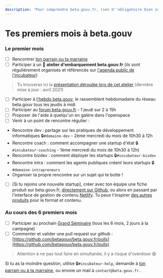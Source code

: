 ```yaml
---
description: 'Pour comprendre beta.gouv.fr, rien d''obligatoire bien sûr !'
---
```


# Tes premiers mois à beta.gouv

###  Le premier mois

* [ ] Rencontrer [ton parrain ou ta marraine ](marrainage/) 
* [ ] Participer à un 🛫 **atelier d'embarquement beta.gouv.fr** \(ils sont régulièrement organisés et référencés sur [l'agenda public de l'incubateur](https://calendar.google.com/calendar/embed?src=0ieonqap1r5jeal5ugeuhoovlg%40group.calendar.google.com&ctz=Europe/Paris)\)

> Tu trouveras ici la [présentation déroulée lors de cet atelier](https://docs.google.com/presentation/d/1ded7iFFFaPuw9tKcj6g-xLBggAox-QNDjsMamECPqHU/edit) \(dernière mise à jour : avril 2021\)

* [ ] Participer à [l'hebdo beta.gouv](../actions-transverses/rituels/standup.md),  le rassemblent hebdomadaire du réseau beta.gouv tous les jeudis à midi
* [ ] Participer au [forum beta.gouv.fr](../actions-transverses/rituels/seminaire.md) - 1 jeudi sur 2 à 15h
* [ ]  Proposer de l'aide à quelqu'un en galère dans l'openspace
* [ ]  Venir à un point de rencontre régulier :
  *   Rencontre dev : partage sur les pratiques de développement informatiques 🔒`#domaine-dev` - 2ème mercredi du mois de 10h30 à 12h
  *   Rencontre coach : comment accompagner une startup d'état 🔒`#incubateur-coaching` - 1ème mercredi du mois de 10h30 à 12h\)
  *   Rencontre bizdev : comment déployer les startups 🔒`#incubateur-bizdev`
  *   Rencontre intra : comment les agents publiques créent leurs startups 🔒`#domaine-intrapreneurs`
  *   Organiser ta propre rencontre sur un sujet qui te botte !
* [ ] \[Si tu rejoins une nouvelle startup\], créer avec ton équipe une fiche produit sur beta.gouv.fr, [directement sur Github](https://github.com/betagouv/beta.gouv.fr/tree/master/content/_startups), ou alors en passant par l'interface de gestion de contenu [Netlify](https://beta.gouv.fr/admin/#/collections/startups). Tu peux t'inspirer [des autres produits](https://beta.gouv.fr/startups/) pour le format et contenu.

###  Au cours des 6 premiers mois

* [ ]   Participer au prochain [Grand Séminaire](../actions-transverses/rituels/grand-seminaire-1.md) \(tous les 6 mois, 2 jours à la campagne\)
* [ ]   Commenter et valider une pull request sur github : [https://github.com/betagouv/beta.gouv.fr/pulls](https://github.com/betagouv/beta.gouv.fr/pulls)

> Attention à ne pas tout faire en simultanée, il y a risque d'overdose 😄

Si tu as la moindre question, utilise 🔒`#incubateur-help`, demande à [ton parrain ou à ta marraine](marrainage/), ou envoie un mail à `contact@beta.gouv.fr.`

